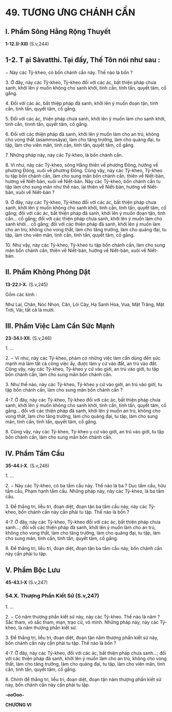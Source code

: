 # 49. TƯƠNG ƯNG CHÁNH CẦN

## I. Phẩm Sông Hằng Rộng Thuyết

**1-12.(I-XII)** (S.v,244)
## 1-2. T ại Sàvatthi. Tại đấy, Thế Tôn nói như sau :

− Này các Tỷ-kheo, có bốn chánh cần này. Thế nào là bốn ?

3\. Ở đây, này các Tỷ-kheo, Tỷ-kheo đối với các ác, bất thiện pháp chưa sanh, khởi lên ý muốn không
cho sanh khởi, tinh cần, tinh tấn, quyết tâm, cố gắng.

4\. Ðối với các ác, bất thiệp pháp đã sanh, khởi lên ý muốn đoạn tận, tinh cần, tinh tấn, quyết tâm, cố
gắng.

5\. Ðối với các ác, thiện pháp chưa sanh, khởi lên ý muốn làm cho sanh khởi, tinh cần, tinnh tấn, quyết
tâm, cố gắng.

6\. Ðối với các thiện pháp đã sanh, khởi lên ý muốn làm cho an trú, không cho vong thất (asammosàya),
làm cho tăng trưởng, làm cho quảng đại, tu tập, làm cho viên mãn, tinh cần, tinh tấn, quyết tâm, cố gắng.

7\. Những pháp này, này các Tỷ-kheo, là bốn chánh cần.

8\. Ví như, này các Tỷ-kheo, sông Hằng thiên về phương Ðông, hướng về phương Ðông, xuôi về phương
Ðông. Cũng vậy, này các Tỷ-kheo, Tỷ-kheo tu tập bốn chánh cần, làm cho sung mãn bốn chánh cần,
thiên về Niết-bàn, hướng về Niết-bàn, xuôi về Niết-bàn. Này các Tỷ-kheo, bốn chánh cần tu tập làm cho
sung mãn như thế nào, lại thiên về Niết-bàn, hướng về Niết-bàn, xuôi về Niết-bàn ?

9\. Ở đây, này các Tỷ-kheo, Tỷ-kheo đối với các ác, bất thiện pháp chưa sanh, khởi lên ý muốn không
cho sanh khởi, tinh cần, tinh tấn, quyết tâm, cố gắng; đối với các ác, bất thiện pháp đã sanh, khởi lên ý
muốn đoạn tận, tinh cần... cố gắng; đối với các thiện pháp chưa sanh, khởi lên ý muốn làm cho sanh
khởi... cố gắng; đối với các thiện pháp đã sanh, khởi lên ý muốn làm cho an trú, không cho vong thất,
làm cho tăng trưởng, làm cho quảng đại, tu tập, làm cho viên mãn, tinh cần, tinh tấn, quyết tâm, cố gắng.

10\. Như vậy, này các Tỷ-kheo, Tỷ-kheo tu tập bốn chánh cần, làm cho sung mãn bốn chánh cần, thiên
về Niết-bàn, hướng về Niết-bàn, xuôi về Niết-bàn.

## II. Phẩm Không Phóng Dật

**13-22.I-X.** (S.v,245)

Gồm các kinh :

Như Lai, Chân, Nóc Nhọn, Căn, Lõi Cây, Hạ Sanh Hoa, Vua, Mặt Trăng, Mặt Trời, Vải; tất cả là mười.

## III. Phẩm Việc Làm Cần Sức Mạnh

**23-34.I-XII.** (S.v,246)

1\. ...

2\. − Ví như, này các Tỷ-kheo, phàm có những việc làm cần dùng đến sức mạnh mà làm tất cả công việc
ấy, được làm y cứ vào đất, an trú vào đất. Cũng vậy, này các Tỷ-kheo, Tỷ-kheo y cứ vào giới, an trú vào
giới, tu tập bốn chánh cần, làm cho sung mãn bốn chánh cần.

3\. Như thế nào, này các Tỷ-kheo, Tỷ-kheo y cứ vào giới, an trú vào giới, tu tập bốn chánh cần, làm cho
sung mãn bốn chánh cần ?

4-7. Ở đây, này các Tỷ-kheo, Tỷ-kheo đối với các ác, bất thiện pháp chưa sanh, khởi lên ý muốn không
cho sanh khởi, tinh cần, tinh tấn, quyết tâm, cố gắng... đối với các thiện pháp đã sanh, khởi lên ý muốn
an trú, không cho vong thất, làm cho tăng trưởng, làm cho quảng đại, tu tập, làm cho sung mãn, tinh cần,
tinh tấn, quyết tâm, cố gắng.

8\. Cũng vậy, này các Tỷ-kheo, Tỷ-kheo y cứ vào giới, an trú vào giới, tu tập bốn chánh cần, làm cho
sung mãn bốn chánh cần.

## IV. Phẩm Tầm Cầu

**35-44.I-X.** (S.v,246)

1\. ...

2\. − Này các Tỷ-kheo, có ba tầm cầu này. Thế nào là ba ? Dục tầm cầu, hữu tầm cầu, Phạm hạnh tầm
cầu. Những pháp này, này các Tỷ-kheo, là ba tầm cầu.

3\. Ðể thắng tri, liễu tri, đoạn diệt, đoạn tận ba tầm cầu này, này các Tỷ-kheo, bốn chánh cần này cần
phải tu tập. Thế nào là bốn ?

4-7. Ở đây, này các Tỷ-kheo, Tỷ-kheo đối với các ác, bất thiện pháp chưa sanh...; đối với các thiện pháp
đã sanh, khởi lên ý muốn làm cho an trú, không cho vong thất, làm cho tăng trưởng, làm cho quảng đại,
tu tập, làm cho sung mãn, tinh cần, tinh tấn, quyết tâm, cố gắng.

8\. Ðể thắng tri, liễu tri, đoạn diệt, đoạn tận ba tầm cầu này, bốn chánh cần này cần phải tu tập.

## V. Phẩm Bộc Lưu

**45-43.I-X** (S.v,247)

### 54.X. Thượng Phần Kiết Sử (S.v,247)

1\. ...

2\. − Có năm thượng phần kiết sử này, này các Tỷ-kheo. Thế nào là năm ? Sắc tham, vô sắc tham, mạn,
trạo cử, vô minh. Những pháp này, này các Tỷ-kheo, là năm thượng phần kiết sử.

3\. Ðể thắng tri, liễu tri, đoạn diệt, đoạn tận năm thượng phần kiết sử này, bốn chánh cần này cần phải tu
tập. Thế nào là bốn ?

4-7. Ở đây, này các Tỷ-kheo, đối với các ác, bất thiện pháp chưa sanh...; đối với các thiện pháp đã sanh,
khởi lên ý muốn làm cho an trú, không cho vong thất, làm cho tăng trưởng, làm cho quảng đại, tu tập,
làm cho viên mãn, tinh cần, tinh tấn, quyết tâm, cố gắng.

8\. Chính để thắng tri, liễu tri, đoạn diệt, đoạn tận năm thượng phần kiết sử này, bốn chánh cần này cần
phải tu tập.

**-ooOoo-**

**CHƯƠNG VI**
